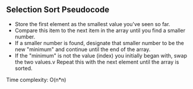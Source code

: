 <h2>Selection Sort Pseudocode</h2>

<ul>
<li>Store the first element as the smallest value you've seen so far.</li>
<li>Compare this item to the next item in the array until you find a smaller number.</li>
<li>If a smaller number is found, designate that smaller number to be the new "minimum" and continue until the end of the array.</li>
<li>If the "minimum" is not the value (index) you initially began with, swap the two values.v
Repeat this with the next element until the array is sorted.</li>
</ul>

<p>Time complexity: O(n*n)</p>
